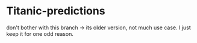# Titanic-predictions
don't bother with this branch -> its older version, not much use case. I just keep it for one odd reason.
